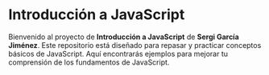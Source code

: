 # Introducción a JavaScript

Bienvenido al proyecto de **Introducción a JavaScript** de **Sergi García Jiménez**. Este repositorio está diseñado para repasar y practicar conceptos básicos de JavaScript. Aquí encontrarás ejemplos para mejorar tu comprensión de los fundamentos de JavaScript.
